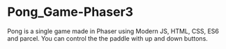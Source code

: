 # Pong_Game-Phaser3
Pong is a single game made in Phaser using Modern JS, HTML, CSS, ES6 and parcel.
You can control the the paddle with up and down buttons. 
